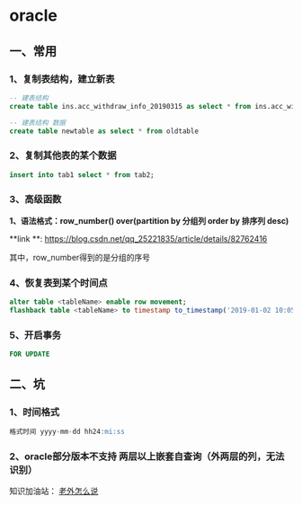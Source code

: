# oracle

## 一、常用

### 1、复制表结构，建立新表

```sql
-- 建表结构
create table ins.acc_withdraw_info_20190315 as select * from ins.acc_withdraw_info where 1=2

-- 建表结构 数据
create table newtable as select * from oldtable

```
### 2、复制其他表的某个数据

```sql
insert into tab1 select * from tab2;
```

### 3、高级函数

**1、语法格式：row_number() over(partition by 分组列 order by 排序列 desc)**

**link **: https://blog.csdn.net/qq_25221835/article/details/82762416

其中，row_number得到的是分组的序号

### 4、恢复表到某个时间点

```sql
alter table <tableName> enable row movement;
flashback table <tableName> to timestamp to_timestamp('2019-01-02 10:05:00','yyyy-mm-dd HH24:MI:SS');
```
### 5、开启事务

```sql
FOR UPDATE
```

## 二、坑

### 1、时间格式

```sql
格式时间 yyyy-mm-dd hh24:mi:ss
```
### 2、oracle部分版本不支持 两层以上嵌套自查询（外两层的列，无法识别）
知识加油站： [老外怎么说](
https://asktom.oracle.com/pls/asktom/f?p=100:11:0::::P11_QUESTION_ID:1853075500346799932#185916940034636142)